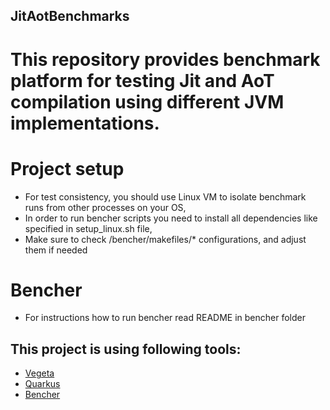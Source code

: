 ## JitAotBenchmarks

# This repository provides benchmark platform for testing Jit and AoT compilation using different JVM implementations.

# Project setup
- For test consistency, you should use Linux VM to isolate benchmark runs from other processes on your OS,
- In order to run bencher scripts you need to install all dependencies like specified in setup_linux.sh file,
- Make sure to check /bencher/makefiles/* configurations, and adjust them if needed

# Bencher
- For instructions how to run bencher read README in bencher folder


## This project is using following tools:
-   [Vegeta](https://github.com/tsenart/vegeta)
-   [Quarkus](https://github.com/quarkusio/quarkus)
-   [Bencher](https://salsa.debian.org/benchmarksgame-team/benchmarksgame/-/tree/master/bencher)